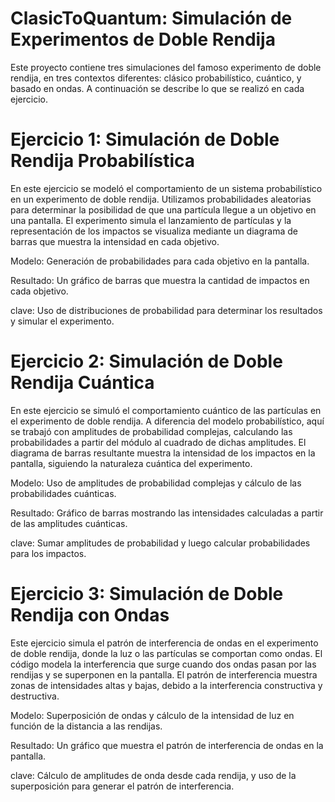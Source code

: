 # ClasicToQuantum: Simulación de Experimentos de Doble Rendija
Este proyecto contiene tres simulaciones del famoso experimento de doble rendija, en tres contextos diferentes: clásico probabilístico, cuántico, y basado en ondas. A continuación se describe lo que se realizó en cada ejercicio.

# Ejercicio 1: Simulación de Doble Rendija Probabilística

En este ejercicio se modeló el comportamiento de un sistema probabilístico en un experimento de doble rendija. Utilizamos probabilidades aleatorias para determinar la posibilidad de que una partícula llegue a un objetivo en una pantalla. El experimento simula el lanzamiento de partículas y la representación de los impactos se visualiza mediante un diagrama de barras que muestra la intensidad en cada objetivo.

Modelo: Generación de probabilidades para cada objetivo en la pantalla.

Resultado: Un gráfico de barras que muestra la cantidad de impactos en cada objetivo.

clave: Uso de distribuciones de probabilidad para determinar los resultados y simular el experimento.
# Ejercicio 2: Simulación de Doble Rendija Cuántica

En este ejercicio se simuló el comportamiento cuántico de las partículas en el experimento de doble rendija. A diferencia del modelo probabilístico, aquí se trabajó con amplitudes de probabilidad complejas, calculando las probabilidades a partir del módulo al cuadrado de dichas amplitudes. El diagrama de barras resultante muestra la intensidad de los impactos en la pantalla, siguiendo la naturaleza cuántica del experimento.

Modelo: Uso de amplitudes de probabilidad complejas y cálculo de las probabilidades cuánticas.

Resultado: Gráfico de barras mostrando las intensidades calculadas a partir de las amplitudes cuánticas.

clave: Sumar amplitudes de probabilidad y luego calcular probabilidades para los impactos.
# Ejercicio 3: Simulación de Doble Rendija con Ondas
Este ejercicio simula el patrón de interferencia de ondas en el experimento de doble rendija, donde la luz o las partículas se comportan como ondas. El código modela la interferencia que surge cuando dos ondas pasan por las rendijas y se superponen en la pantalla. El patrón de interferencia muestra zonas de intensidades altas y bajas, debido a la interferencia constructiva y destructiva.

Modelo: Superposición de ondas y cálculo de la intensidad de luz en función de la distancia a las rendijas.

Resultado: Un gráfico que muestra el patrón de interferencia de ondas en la pantalla.

clave: Cálculo de amplitudes de onda desde cada rendija, y uso de la superposición para generar el patrón de interferencia.
